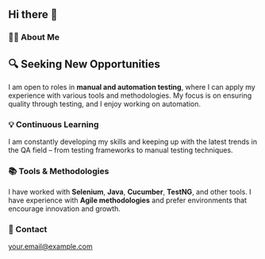 ## Hi there 👋

<!--
**JadrankaMarkovic/JadrankaMarkovic** is a ✨ _special_ ✨ repository because its `README.md` (this file) appears on your GitHub profile.

Here are some ideas to get you started:

- 🔭 I’m currently working on ...
- 🌱 I’m currently learning ...
- 👯 I’m looking to collaborate on ...
- 🤔 I’m looking for help with ...
- 💬 Ask me about ...
- 📫 How to reach me: ...
- 😄 Pronouns: ...
- ⚡ Fun fact: ...
-->
### 👩‍💻 About Me

## 🔍 Seeking New Opportunities  

I am open to roles in **manual and automation testing**, where I can apply my experience with various tools and methodologies. My focus is on ensuring quality through testing, and I enjoy working on automation.  

### 💡 Continuous Learning  
I am constantly developing my skills and keeping up with the latest trends in the QA field – from testing frameworks to manual testing techniques.  

### 📚 Tools & Methodologies  
I have worked with **Selenium**, **Java**, **Cucumber**, **TestNG**, and other tools. I have experience with **Agile methodologies** and prefer environments that encourage innovation and growth.  

### 📧 Contact  
[your.email@example.com](mailto:your.email@example.com)  


